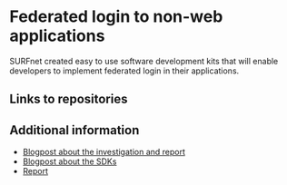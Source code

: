 # Federated login to non-web applications

SURFnet created easy to use software development kits that will enable developers to implement federated login in their applications. 



## Links to repositories


## Additional information
* [Blogpost about the investigation and report](https://blog.surf.nl/en/federated-login-to-native-applications-the-right-way/)
* [Blogpost about the SDKs](future)
* [Report](https://blog.surf.nl/wp-content/uploads/2016/05/Report-Federated-Login-to-Native-Applications.pdf)

